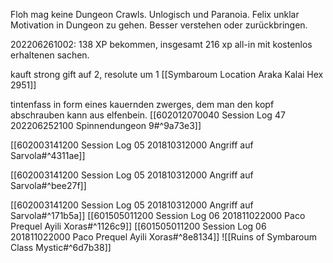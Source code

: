 Floh mag keine Dungeon Crawls. Unlogisch und Paranoia. Felix unklar Motivation in Dungeon zu gehen. Besser verstehen oder zurückbringen.

202206261002: 138 XP bekommen, insgesamt 216 xp all-in mit kostenlos erhaltenen sachen.

kauft strong gift auf 2, resolute um 1
[[Symbaroum Location Araka Kalai Hex 2951]]

tintenfass in form eines kauernden zwerges, dem man den kopf abschrauben kann aus elfenbein.  [[602012070040 Session Log 47 202206252100 Spinnendungeon 9#^9a73e3]]

[[602003141200 Session Log 05 201810312000 Angriff auf Sarvola#^4311ae]]

[[602003141200 Session Log 05 201810312000 Angriff auf Sarvola#^bee27f]]

[[602003141200 Session Log 05 201810312000 Angriff auf Sarvola#^171b5a]]
[[601505011200 Session Log 06 201811022000 Paco Prequel Ayili Xoras#^1126c9]]
[[601505011200 Session Log 06 201811022000 Paco Prequel Ayili Xoras#^8e8134]]
![[Ruins of Symbaroum Class Mystic#^6d7b38]]
